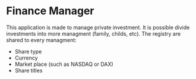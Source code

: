 # Finance Manager
This application is made to manage private investment.
It is possible divide investments into more managment (family, childs, etc).
The registry are shared to every managment:
* Share type
* Currency
* Market place (such as NASDAQ or DAX)
* Share titles
